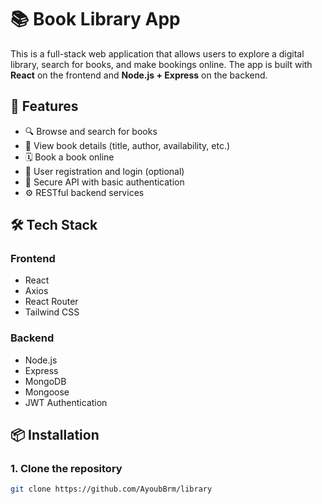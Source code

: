 # 📚 Book Library App

This is a full-stack web application that allows users to explore a digital library, search for books, and make bookings online. The app is built with **React** on the frontend and **Node.js + Express** on the backend.

## 🚀 Features

- 🔍 Browse and search for books
- 📘 View book details (title, author, availability, etc.)
- 🗓️ Book a book online
- 🧾 User registration and login (optional)
- 🔐 Secure API with basic authentication
- ⚙️ RESTful backend services

## 🛠️ Tech Stack

### Frontend
- React
- Axios
- React Router
- Tailwind CSS

### Backend
- Node.js
- Express
- MongoDB
- Mongoose
- JWT Authentication

## 📦 Installation

### 1. Clone the repository

```bash
git clone https://github.com/AyoubBrm/library
